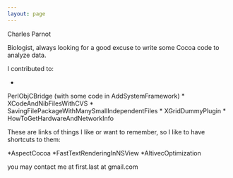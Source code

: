 ```yaml
---
layout: page
---
```




Charles Parnot

Biologist, always looking for a good excuse to write some Cocoa code to analyze data.

I contributed to:

*
PerlObjCBridge (with some code in AddSystemFramework)
*
XCodeAndNibFilesWithCVS
*
SavingFilePackageWithManySmallIndependentFiles
*
XGridDummyPlugin
*
HowToGetHardwareAndNetworkInfo


These are links of things I like or want to remember, so I like to have shortcuts to them:

*AspectCocoa
*FastTextRenderingInNSView
*AltivecOptimization


you may contact me at first.last at gmail.com
